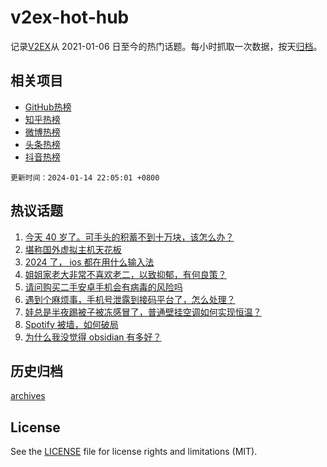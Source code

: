 # v2ex-hot-hub

 记录[V2EX](https://www.v2ex.com/)从 2021-01-06 日至今的热门话题。每小时抓取一次数据，按天[归档](archives)。
 
 ## 相关项目

- [GitHub热榜](https://github.com/snaildev/github-hot-hub)
- [知乎热榜](https://github.com/snaildev/zhihu-hot-hub)
- [微博热榜](https://github.com/snaildev/weibo-hot-hub)
- [头条热榜](https://github.com/snaildev/toutiao-hot-hub)
- [抖音热榜](https://github.com/snaildev/douyin-hot-hub)


 `更新时间：2024-01-14 22:05:01 +0800`

## 热议话题

1. [今天 40 岁了。可手头的积蓄不到十万块，该怎么办？](https://www.v2ex.com/t/1008491)
1. [堪称国外虚拟主机天花板](https://www.v2ex.com/t/1008424)
1. [2024 了， ios 都在用什么输入法](https://www.v2ex.com/t/1008490)
1. [姐姐家老大非常不喜欢老二，以致抑郁，有何良策？](https://www.v2ex.com/t/1008515)
1. [请问购买二手安卓手机会有病毒的风险吗](https://www.v2ex.com/t/1008452)
1. [遇到个麻烦事，手机号泄露到接码平台了，怎么处理？](https://www.v2ex.com/t/1008447)
1. [娃总是半夜踢被子被冻感冒了，普通壁挂空调如何实现恒温？](https://www.v2ex.com/t/1008463)
1. [Spotify 被墙，如何破局](https://www.v2ex.com/t/1008479)
1. [为什么我没觉得 obsidian 有多好？](https://www.v2ex.com/t/1008505)

## 历史归档

[archives](archives)

## License

See the [LICENSE](LICENSE) file for license rights and limitations (MIT).
